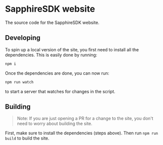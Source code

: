 # SapphireSDK website
The source code for the SapphireSDK website.

## Developing

To spin up a local version of the site, you first need to install all the dependencies. This is easily done by running:

```bash
npm i
```

Once the dependencies are done, you can now run:

```bash
npm run watch
```

to start a server that watches for changes in the script.

## Building

> Note: If you are just opening a PR for a change to the site, you don't need to worry about building the site.

First, make sure to install the dependencies (steps above). Then run `npm run build` to build the site.
